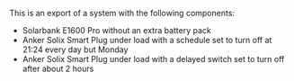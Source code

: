 This is an export of a system with the following components:

- Solarbank E1600 Pro without an extra battery pack
- Anker Solix Smart Plug under load with a schedule set to turn off at 21:24 every day but Monday
- Anker Solix Smart Plug under load with a delayed switch set to turn off after about 2 hours
